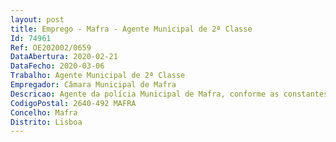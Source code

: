 ```yaml
--- 
layout: post
title: Emprego - Mafra - Agente Municipal de 2ª Classe
Id: 74961
Ref: OE202002/0659
DataAbertura: 2020-02-21
DataFecho: 2020-03-06
Trabalho: Agente Municipal de 2ª Classe
Empregador: Câmara Municipal de Mafra
Descricao: Agente da polícia Municipal de Mafra, conforme as constantes no Mapa III, anexo IV, ao Decreto –Lei n.º 39 2000, de 17 de março e no ROSMEC.
CodigoPostal: 2640-492 MAFRA
Concelho: Mafra
Distrito: Lisboa
--- 
```

